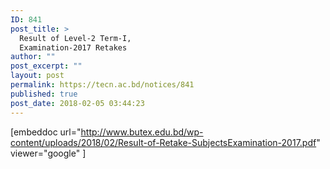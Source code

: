 ```yaml
---
ID: 841
post_title: >
  Result of Level-2 Term-I,
  Examination-2017 Retakes
author: ""
post_excerpt: ""
layout: post
permalink: https://tecn.ac.bd/notices/841
published: true
post_date: 2018-02-05 03:44:23
---
```

[embeddoc url="http://www.butex.edu.bd/wp-content/uploads/2018/02/Result-of-Retake-SubjectsExamination-2017.pdf" viewer="google" ]